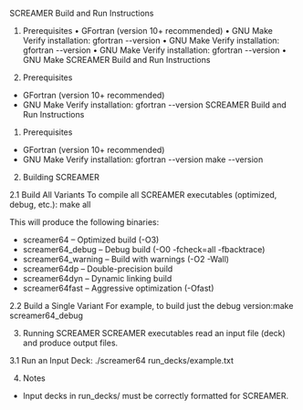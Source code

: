 SCREAMER Build and Run Instructions

1. Prerequisites
• GFortran (version 10+ recommended)
• GNU Make
Verify installation:
 gfortran --version
• GNU Make
Verify installation:
 gfortran --version
• GNU Make
Verify installation:
 gfortran --version
• GNU Make
SCREAMER Build and Run Instructions

1. Prerequisites
* GFortran (version 10+ recommended)
* GNU Make
Verify installation:
 gfortran --version
SCREAMER Build and Run Instructions

1. Prerequisites
* GFortran (version 10+ recommended)
* GNU Make
Verify installation:
 gfortran --version
 make --version

2. Building SCREAMER

2.1 Build All Variants
To compile all SCREAMER executables (optimized, debug, etc.):
 make all

This will produce the following binaries:
- screamer64 – Optimized build (-O3)
- screamer64_debug – Debug build (-O0 -fcheck=all -fbacktrace)
- screamer64_warning – Build with warnings (-O2 -Wall)
- screamer64dp – Double-precision build
- screamer64dyn – Dynamic linking build
- screamer64fast – Aggressive optimization (-Ofast)

2.2 Build a Single Variant
For example, to build just the debug version:make screamer64_debug

3. Running SCREAMER
SCREAMER executables read an input file (deck) and produce output files.

3.1 Run an Input Deck:
 ./screamer64 run_decks/example.txt

4. Notes
* Input decks in run_decks/ must be correctly formatted for SCREAMER.
